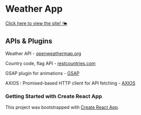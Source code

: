# Weather App

<a href="https://hollyefig.github.io/weather/">Click here to view the site! 🌤</a>

## APIs & Plugins

Weather API - <a href="https://openweathermap.org/api/one-call-3?">openweathermap.org</a>

Country code, flag API - <a href="https://restcountries.com/">restcountries.com</a>

GSAP plugin for animations - <a href="https://gsap.com/">GSAP</a>

AXIOS : Promised-based HTTP client for API fetching - <a href="https://axios-http.com/docs/intro">AXIOS</a>

<!-- ? Link to repo https://github.com/hollyefig/weather -->

<!-- ? API Doc for weather https://openweathermap.org/api/one-call-3?  -->

<!-- ? API doc for country code refs https://restcountries.com/ -->

### Getting Started with Create React App

This project was bootstrapped with [Create React App](https://github.com/facebook/create-react-app).

